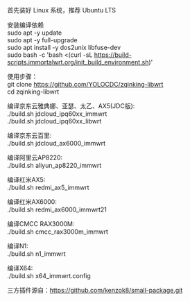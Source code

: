首先装好 Linux 系统，推荐 Ubuntu LTS  

安装编译依赖  
sudo apt -y update  
sudo apt -y full-upgrade  
sudo apt install -y dos2unix libfuse-dev  
sudo bash -c 'bash <(curl -sL https://build-scripts.immortalwrt.org/init_build_environment.sh)'  

使用步骤：  
git clone https://github.com/YOLOCDC/zqinking-libwrt  
cd zqinking-libwrt 
  
编译京东云雅典娜、亚瑟、太乙、AX5(JDC版):  
./build.sh jdcloud_ipq60xx_immwrt  
./build.sh jdcloud_ipq60xx_libwrt  
  
编译京东云百里:  
./build.sh jdcloud_ax6000_immwrt  
  
编译阿里云AP8220:  
./build.sh aliyun_ap8220_immwrt  
  
编译红米AX5:  
./build.sh redmi_ax5_immwrt  
  
编译红米AX6000:  
./build.sh redmi_ax6000_immwrt21  
  
编译CMCC RAX3000M:  
./build.sh cmcc_rax3000m_immwrt  
  
编译N1:  
./build.sh n1_immwrt  
  
编译X64:  
./build.sh x64_immwrt.config  
  
三方插件源自：https://github.com/kenzok8/small-package.git  
  
